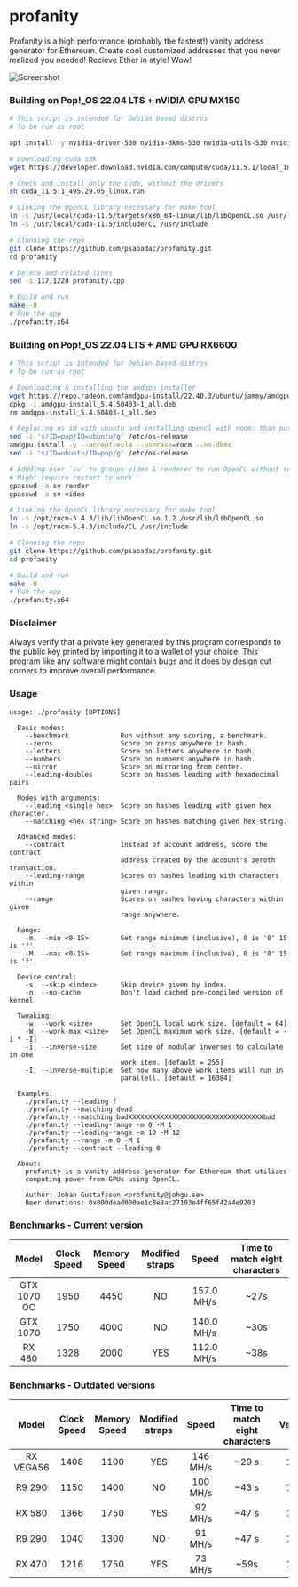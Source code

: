 # profanity
Profanity is a high performance (probably the fastest!) vanity address generator for Ethereum. Create cool customized addresses that you never realized you needed! Recieve Ether in style! Wow!

![Screenshot](/img/screenshot.png?raw=true "Wow! That's a lot of zeros!")

### Building on Pop!_OS 22.04 LTS + nVIDIA GPU MX150
```bash
# This script is intended for Debian based distros
# To be run as root

apt install -y nvidia-driver-530 nvidia-dkms-530 nvidia-utils-530 nvidia-cuda-toolkit

# Downloading cuda sdk
wget https://developer.download.nvidia.com/compute/cuda/11.5.1/local_installers/cuda_11.5.1_495.29.05_linux.run

# Check and install only the cuda, without the drivers
sh cuda_11.5.1_495.29.05_linux.run

# Linking the OpenCL library necessary for make tool
ln -s /usr/local/cuda-11.5/targets/x86_64-linux/lib/libOpenCL.so /usr/lib/libOpenCL.so
ln -s /usr/local/cuda-11.5/include/CL /usr/include

# Clonning the repo
git clone https://github.com/psabadac/profanity.git
cd profanity

# Delete amd-related lines
sed -i 117,122d profanity.cpp

# Build and run
make -B
# Run the app
./profanity.x64
```

### Building on Pop!_OS 22.04 LTS + AMD GPU RX6600
```bash
# This script is intended for Debian based distros
# To be run as root

# Downloading & installing the amdgpu installer
wget https://repo.radeon.com/amdgpu-install/22.40.3/ubuntu/jammy/amdgpu-install_5.4.50403-1_all.deb
dpkg -i amdgpu-install_5.4.50403-1_all.deb
rm amdgpu-install_5.4.50403-1_all.deb

# Replacing os id with ubuntu and installing opencl with rocm; than putting back POP id
sed -i 's/ID=pop/ID=ubuntu/g' /etc/os-release
amdgpu-install -y --accept-eula --usecase=rocm --no-dkms
sed -i 's/ID=ubuntu/ID=pop/g' /etc/os-release

# Addding user `sv` to groups video & renderer to run OpenCL without sudo/root
# Might require restart to work
gpasswd -a sv render
gpasswd -a sv video

# Linking the OpenCL library necessary for make tool
ln -s /opt/rocm-5.4.3/lib/libOpenCL.so.1.2 /usr/lib/libOpenCL.so
ln -s /opt/rocm-5.4.3/include/CL /usr/include

# Clonning the repo
git clone https://github.com/psabadac/profanity.git
cd profanity

# Build and run
make -B
# Run the app
./profanity.x64
```

### Disclaimer
Always verify that a private key generated by this program corresponds to the public key printed by importing it to a wallet of your choice. This program like any software might contain bugs and it does by design cut corners to improve overall performance.

### Usage
```
usage: ./profanity [OPTIONS]

  Basic modes:
    --benchmark             Run without any scoring, a benchmark.
    --zeros                 Score on zeros anywhere in hash.
    --letters               Score on letters anywhere in hash.
    --numbers               Score on numbers anywhere in hash.
    --mirror                Score on mirroring from center.
    --leading-doubles       Score on hashes leading with hexadecimal pairs

  Modes with arguments:
    --leading <single hex>  Score on hashes leading with given hex character.
    --matching <hex string> Score on hashes matching given hex string.

  Advanced modes:
    --contract              Instead of account address, score the contract
                            address created by the account's zeroth transaction.
    --leading-range         Scores on hashes leading with characters within
                            given range.
    --range                 Scores on hashes having characters within given
                            range anywhere.

  Range:
    -m, --min <0-15>        Set range minimum (inclusive), 0 is '0' 15 is 'f'.
    -M, --max <0-15>        Set range maximum (inclusive), 0 is '0' 15 is 'f'.

  Device control:
    -s, --skip <index>      Skip device given by index.
    -n, --no-cache          Don't load cached pre-compiled version of kernel.

  Tweaking:
    -w, --work <size>       Set OpenCL local work size. [default = 64]
    -W, --work-max <size>   Set OpenCL maximum work size. [default = -i * -I]
    -i, --inverse-size      Set size of modular inverses to calculate in one
                            work item. [default = 255]
    -I, --inverse-multiple  Set how many above work items will run in
                            parallell. [default = 16384]

  Examples:
    ./profanity --leading f
    ./profanity --matching dead
    ./profanity --matching badXXXXXXXXXXXXXXXXXXXXXXXXXXXXXXXXXXbad
    ./profanity --leading-range -m 0 -M 1
    ./profanity --leading-range -m 10 -M 12
    ./profanity --range -m 0 -M 1
    ./profanity --contract --leading 0

  About:
    profanity is a vanity address generator for Ethereum that utilizes
    computing power from GPUs using OpenCL.

    Author: Johan Gustafsson <profanity@johgu.se>
    Beer donations: 0x000dead000ae1c8e8ac27103e4ff65f42a4e9203
```

### Benchmarks - Current version
|Model|Clock Speed|Memory Speed|Modified straps|Speed|Time to match eight characters
|:-:|:-:|:-:|:-:|:-:|:-:|
|GTX 1070 OC|1950|4450|NO|157.0 MH/s| ~27s
|GTX 1070|1750|4000|NO|140.0 MH/s| ~30s
|RX 480|1328|2000|YES|112.0 MH/s| ~38s

### Benchmarks - Outdated versions
|Model|Clock Speed|Memory Speed|Modified straps|Speed|Time to match eight characters|Version
|:-:|:-:|:-:|:-:|:-:|:-:|:-:|
|RX VEGA56|1408|1100|YES|146 MH/s| ~29 s | 1.1x
|R9 290|1150|1400|NO|100 MH/s| ~43 s | 1.1x
|RX 580|1366|1750|YES|92 MH/s| ~47 s| 1.2x
|R9 290|1040|1300|NO|91 MH/s| ~47 s | 1.1x
|RX 470|1216|1750|YES|73 MH/s| ~59s | 1.2x
